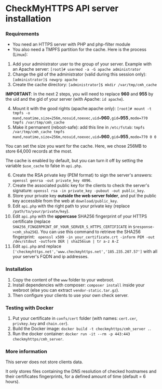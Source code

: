 # CheckMyHTTPS API server installation

### Requirements

* You need an HTTPS server with PHP and php-filter module
* You also need a TMPFS partition for the cache. Here is the process (Linux):
1. Add your administrator user to the group of your server. Example with an Apache server: `[root]# usermod -a -G apache administrator`
2. Change the gid of the administrator (valid during this session only): `[administrator]$ newgrp apache`
3. Create the cache directory: `[administrator]$ mkdir /var/tmp/cmh_cache`

**IMPORTANT**: In the next 2 steps, you will need to replace **960** and **955** by the uid and the gid of your server (with Apache: `id apache`).

4. Mount it with the good rights (apache:apache only): `[root]# mount -t tmpfs -o mand,noatime,size=256m,nosuid,noexec,uid=`**960**`,gid=`**955**`,mode=770 tmpfs /var/tmp/cmh_cache`
5. Make it permanent (reboot-safe): add this line in `/etc/fstab`: `tmpfs /var/tmp/cmh_cache tmpfs mand,noatime,size=256m,nosuid,noexec,uid=`**960**`,gid=`**955**`,mode=770 0 0`

You can set the size you want for the cache. Here, we chose 256MB to store 64,000 records at the most.

The cache is enabled by default, but you can turn it off by setting the variable `$use_cache` to false in `api.php`.

6. Create the RSA private key (PEM format) to sign the server's answers: `openssl genrsa -out private_key 4096`.
7. Create the associated public key for the clients to check the server's signature: `openssl rsa -in private_key -pubout -out public_key`.
8. Store your private key **outside the web server folder**, and put the public key accessible from the web at `download/public_key`.
9. Edit `api.php` with the right path to your private key (replace `/path/to/your/private/key`).
10. Edit `api.php` with the **uppercase** SHA256 fingerprint of your HTTPS certificate (replace `SHA256_FINGERPRINT_OF_YOUR_SERVER_S_HTTPS_CERTIFICATE` in `$response->cmh_sha256`). You can use this command to retrieve the SHA256 fingerprint: ` openssl x509 -in your_certificate.crt -inform PEM -out /dev/stdout -outform DER | sha256sum | tr a-z A-Z`
11. Edit `api.php` and replace `['checkmyhttps.net','www.checkmyhttps.net','185.235.207.57']` with all your server's FQDN and ip addresses.

### Installation

1. Copy the content of the `www` folder to your webroot.
2. Install dependencies with composer: `composer install` inside your webroot (else you can extract `vendor-static.tar.gz`).
3. Then configure your clients to use your own check server.

### Testing with Docker

1. Put your certificate in `confs/cert` folder (with names: `cert.cer`, `privkey.key` and `chain.cer`).
2. Build the Docker image: `docker build -t checkmyhttps/cmh_server .`.
3. Run the docker container: `docker run -it --rm -p 443:443 checkmyhttps/cmh_server`.

### More information

This server does not store clients data.

It only stores files containing the DNS resolution of checked hostnames and their certificates fingerprints, for a defined amount of time (default = 6 hours).
